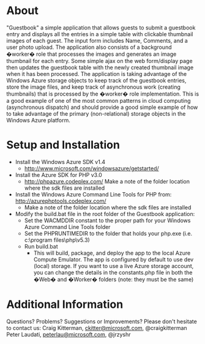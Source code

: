 # About #
"Guestbook" a simple application that allows guests to submit a guestbook entry and displays all the entries in a simple table with clickable thumbnail images of each guest.  The input form includes Name, Comments, and a user photo upload.  The application also consists of a background �worker� role that processes the images and generates an image thumbnail for each entry.  Some simple ajax on the web form/display page then updates the guestbook table with the newly created thumbnail image when it has been processed.
The application is taking advantage of the Windows Azure storage objects to keep track of the guestbook entries, store the image files, and keep track of asynchronous work (creating thumbnails) that is processed by the �worker� role implementation.    This is a good example of one of the most common patterns in cloud computing (asynchronous dispatch) and should provide a good simple example of how to take advantage of the primary (non-relational) storage objects in the Windows Azure platform.

# Setup and Installation #
- Install the Windows Azure SDK v1.4
	+ http://www.microsoft.com/windowsazure/getstarted/ 
- Install the Azure SDK for PHP v3.0
	+ http://phpazure.codeplex.com/ 
	Make a note of the folder location where the sdk files are installed
- Install the Windows Azure Command Line Tools for PHP from: http://azurephptools.codeplex.com/ 
	+ Make a note of the folder location where the sdk files are installed
- Modify the build.bat file in the root folder of the Guestbook application:
	+ Set the WACMDDIR constant to the proper path for your Windows Azure Command Line Tools folder
	+ Set the PHPRUNTIMEDIR to the folder that holds your php.exe (i.e. c:\program files\php\v5.3)
	+ Run build.bat
		* This will build, package, and deploy the app to the local Azure Compute Emulator.  The app is configured by default to use dev (local) storage.  If you want to use a live Azure storage account, you can change the details in the constants.php file in both the �Web� and �Worker� folders (note: they must be the same)

# Additional Information #

Questions?  Problems? Suggestions or Improvements?
Please don't hesitate to contact us:
Craig Kitterman, ckitter@microsoft.com, @craigkitterman
Peter Laudati, peterlau@microsoft.com, @jrzyshr
